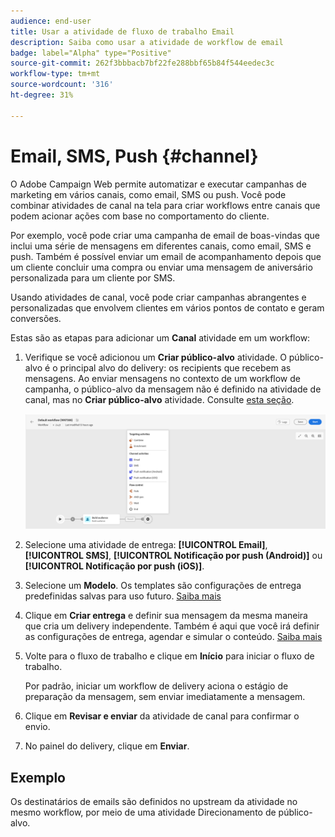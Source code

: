 ```yaml
---
audience: end-user
title: Usar a atividade de fluxo de trabalho Email
description: Saiba como usar a atividade de workflow de email
badge: label="Alpha" type="Positive"
source-git-commit: 262f3bbbacb7bf22fe288bbf65b84f544eedec3c
workflow-type: tm+mt
source-wordcount: '316'
ht-degree: 31%

---
```



# Email, SMS, Push {#channel}

O Adobe Campaign Web permite automatizar e executar campanhas de marketing em vários canais, como email, SMS ou push. Você pode combinar atividades de canal na tela para criar workflows entre canais que podem acionar ações com base no comportamento do cliente.

Por exemplo, você pode criar uma campanha de email de boas-vindas que inclui uma série de mensagens em diferentes canais, como email, SMS e push. Também é possível enviar um email de acompanhamento depois que um cliente concluir uma compra ou enviar uma mensagem de aniversário personalizada para um cliente por SMS.

Usando atividades de canal, você pode criar campanhas abrangentes e personalizadas que envolvem clientes em vários pontos de contato e geram conversões.

Estas são as etapas para adicionar um **Canal** atividade em um workflow:

1. Verifique se você adicionou um **Criar público-alvo** atividade. O público-alvo é o principal alvo do delivery: os recipients que recebem as mensagens. Ao enviar mensagens no contexto de um workflow de campanha, o público-alvo da mensagem não é definido na atividade de canal, mas no **Criar público-alvo** atividade. Consulte [esta seção](build-audience.md).

   ![](../../msg/assets/add-delivery-in-wf.png)

1. Selecione uma atividade de entrega: **[!UICONTROL Email]**, **[!UICONTROL SMS]**, **[!UICONTROL Notificação por push (Android)]** ou **[!UICONTROL Notificação por push (iOS)]**.

1. Selecione um **Modelo**. Os templates são configurações de entrega predefinidas salvas para uso futuro. [Saiba mais](../../msg/delivery-template.md)

1. Clique em **Criar entrega** e definir sua mensagem da mesma maneira que cria um delivery independente. Também é aqui que você irá definir as configurações de entrega, agendar e simular o conteúdo. [Saiba mais](../../msg/gs-messages.md)

1. Volte para o fluxo de trabalho e clique em **Início** para iniciar o fluxo de trabalho.

   Por padrão, iniciar um workflow de delivery aciona o estágio de preparação da mensagem, sem enviar imediatamente a mensagem.

1. Clique em **Revisar e enviar** da atividade de canal para confirmar o envio.

1. No painel do delivery, clique em **Enviar**.

## Exemplo


<!--
description, which use case you can perform (common other activities that you can link before of after the activity)

how to add and configure the activity

example of a configured activity within a workflow
The Email delivery activity allows you to configure the sending an email in a workflow. 

-->



<!-- Scheduled emails available?

This can be a single send email and sent just once, or it can be a recurring email.
* Single send emails are standard emails, sent once.
* Recurring emails allow you to send the same email multiple times to different targets over a defined period. You can aggregate the deliveries per period in order to get reports that correspond to your needs.

When linked to a scheduler, you can define recurring emails.-->

Os destinatários de emails são definidos no upstream da atividade no mesmo workflow, por meio de uma atividade Direcionamento de público-alvo.

<!--The message preparation is triggered according to the workflow execution parameters. From the message dashboard, you can select whether to request or not a manual confirmation to send the message (required by default). You can start the workflow manually or place a scheduler activity in the workflow to automate execution.-->
